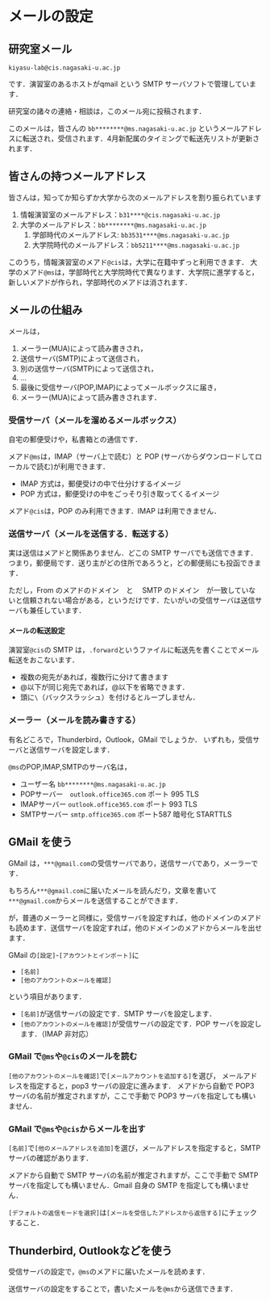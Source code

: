 # メールの設定

## 研究室メール

```
kiyasu-lab@cis.nagasaki-u.ac.jp
```

です．演習室のあるホストがqmail という SMTP サーバソフトで管理しています．

研究室の諸々の連絡・相談は，このメール宛に投稿されます．

このメールは，皆さんの `bb********@ms.nagasaki-u.ac.jp` というメールアドレスに転送され，受信されます．4月新配属のタイミングで転送先リストが更新されます．

## 皆さんの持つメールアドレス

皆さんは，知ってか知らずか大学から次のメールアドレスを割り振られています

1. 情報演習室のメールアドレス：`b31****@cis.nagasaki-u.ac.jp`
2. 大学のメールアドレス：`bb********@ms.nagasaki-u.ac.jp`
   1. 学部時代のメールアドレス: `bb3531****@ms.nagasaki-u.ac.jp`
   2. 大学院時代のメールアドレス：`bb5211****@ms.nagasaki-u.ac.jp`

このうち，情報演習室のメアド`@cis`は，大学に在籍中ずっと利用できます．
大学のメアド`@ms`は，学部時代と大学院時代で異なります．大学院に進学すると，新しいメアドが作られ，学部時代のメアドは消されます．

## メールの仕組み

メールは，

1. メーラー(MUA)によって読み書きされ，
2. 送信サーバ(SMTP)によって送信され，
3. 別の送信サーバ(SMTP)によって送信され，
4. ...
5. 最後に受信サーバ(POP,IMAP)によってメールボックスに届き，
6. メーラー(MUA)によって読み書きされます．

### 受信サーバ（メールを溜めるメールボックス）

自宅の郵便受けや，私書箱との通信です．

メアド`@ms`は，IMAP（サーバ上で読む）と POP (サーバからダウンロードしてローカルで読む)が利用できます．

- IMAP 方式は，郵便受けの中で仕分けするイメージ
- POP 方式は，郵便受けの中をごっそり引き取ってくるイメージ

メアド`@cis`は，POP のみ利用できます．IMAP は利用できません．

### 送信サーバ（メールを送信する．転送する）

実は送信はメアドと関係ありません．どこの SMTP サーバでも送信できます．
つまり，郵便局です．送り主がどの住所であろうと，どの郵便局にも投函できます．

ただし，From のメアドのドメイン　と　 SMTP のドメイン　が一致していないと信頼されない場合がある，というだけです．たいがいの受信サーバは送信サーバも兼任しています．

#### メールの転送設定

演習室`@cis`の SMTP は，`.forward`というファイルに転送先を書くことでメール転送をおこないます．

- 複数の宛先があれば，複数行に分けて書きます
- @以下が同じ宛先であれば，@以下を省略できます．
- 頭に`\`（バックスラッシュ）を付けるとループしません．

### メーラー（メールを読み書きする）

有名どころで，Thunderbird，Outlook，GMail でしょうか．
いずれも，受信サーバと送信サーバを設定します．

`@ms`のPOP,IMAP,SMTPのサーバ名は，
- ユーザー名 `bb********@ms.nagasaki-u.ac.jp`
- POPサーバー　`outlook.office365.com` ポート 995 TLS
- IMAPサーバー `outlook.office365.com` ポート 993 TLS
- SMTPサーバー `smtp.office365.com` ポート587 暗号化 STARTTLS

## GMail を使う

GMail は，`***@gmail.com`の受信サーバであり，送信サーバであり，メーラーです．

もちろん`***@gmail.com`に届いたメールを読んだり，文章を書いて`***@gmail.com`からメールを送信することができます．

が，普通のメーラーと同様に，受信サーバを設定すれば，他のドメインのメアドも読めます．送信サーバを設定すれば，他のドメインのメアドからメールを出せます．

GMail の`[設定]`-`[アカウントとインポート]`に

- `[名前]`
- `[他のアカウントのメールを確認]`

という項目があります．

- `[名前]`が送信サーバの設定です．SMTP サーバを設定します．
- `[他のアカウントのメールを確認]`が受信サーバの設定です．POP サーバを設定します．（IMAP 非対応）

### GMail で`@ms`や`@cis`のメールを読む

`[他のアカウントのメールを確認]`で`[メールアカウントを追加する]`を選び，
メールアドレスを指定すると，pop3 サーバの設定に進みます．
メアドから自動で POP3 サーバの名前が推定されますが，ここで手動で POP3 サーバを指定しても構いません．

### GMail で`@ms`や`@cis`からメールを出す

`[名前]`で`[他のメールアドレスを追加]`を選び，メールアドレスを指定すると，SMTP サーバの確認があります．

メアドから自動で SMTP サーバの名前が推定されますが，ここで手動で SMTP サーバを指定しても構いません．Gmail 自身の SMTP を指定しても構いません．

`[デフォルトの返信モードを選択]`は`[メールを受信したアドレスから返信する]`にチェックすること．

## Thunderbird, Outlookなどを使う

受信サーバの設定で，`@ms`のメアドに届いたメールを読めます．

送信サーバの設定をすることで，書いたメールを`@ms`から送信できます．